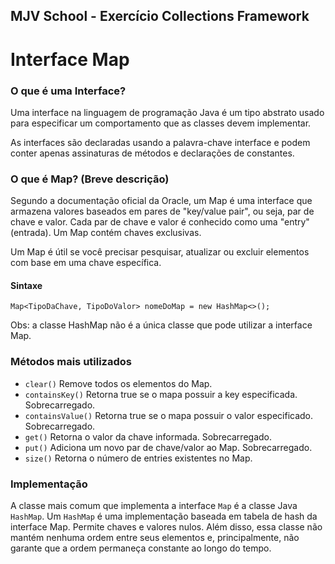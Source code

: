 ## MJV School - Exercício Collections Framework

# Interface Map

### O que é uma Interface?

Uma interface na linguagem de programação Java é um tipo abstrato usado para especificar um comportamento que as classes devem implementar. 

As interfaces são declaradas usando a palavra-chave interface e podem conter apenas assinaturas de métodos e declarações de constantes.

### O que é Map? (Breve descrição)

Segundo a documentação oficial da Oracle, um Map é uma interface que armazena valores baseados em pares de "key/value pair", ou seja, par de chave e valor. 
Cada par de chave e valor é conhecido como uma "entry" (entrada). Um Map contém chaves exclusivas.

Um Map é útil se você precisar pesquisar, atualizar ou excluir elementos com base em uma chave específica.

#### Sintaxe

``` Map<TipoDaChave, TipoDoValor> nomeDoMap = new HashMap<>(); ```

Obs: a classe HashMap não é a única classe que pode utilizar a interface Map. 

### Métodos mais utilizados

- ```clear()``` Remove todos os elementos do Map.
- ```containsKey()``` Retorna true se o mapa possuir a key especificada. Sobrecarregado.
- ```containsValue()``` Retorna true se o mapa possuir o valor especificado. Sobrecarregado.
- ```get()``` Retorna o valor da chave informada. Sobrecarregado.
- ```put()``` Adiciona um novo par de chave/valor ao Map. Sobrecarregado.
- ```size()``` Retorna o número de entries existentes no Map. 

### Implementação

A classe mais comum que implementa a interface ```Map``` é a classe Java ```HashMap```. 
Um ```HashMap``` é uma implementação baseada em tabela de hash da interface Map. Permite chaves e valores nulos. Além disso, essa classe não mantém nenhuma ordem entre seus elementos e, principalmente, não garante que a ordem permaneça constante ao longo do tempo. 
